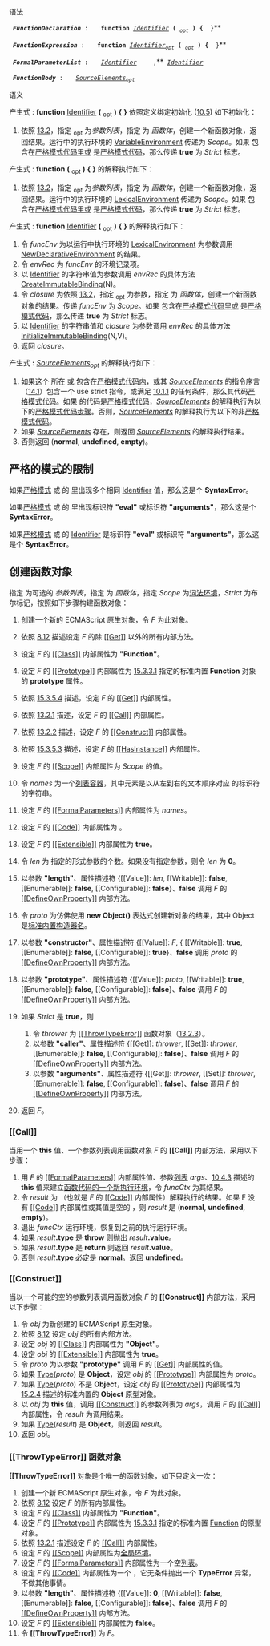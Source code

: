 语法

` `*<b id="FunctionDeclaration">`FunctionDeclaration`</b>*` :`
`   `**`function`**` `*[`Identifier`](ES5/lexical#Identifier "wikilink")*` `**`(`**` `*<sub>`opt`</sub>*` `**`)`**` `**`{`**` `**` `**`}`**

` `*<b id="FunctionExpression">`FunctionExpression`</b>*` :`
`   `**`function`**` `*[`Identifier`](ES5/lexical#Identifier "wikilink")<sub>`opt`</sub>*` `**`(`**` `*<sub>`opt`</sub>*` `**`)`**` `**`{`**` `**` `**`}`**

` `*<b id="FormalParameterList">`FormalParameterList`</b>*` :`
`   `*[`Identifier`](ES5/lexical#Identifier "wikilink")*
`   `**` `**`,`**` `*[`Identifier`](ES5/lexical#Identifier "wikilink")*

` `*<b id="FunctionBody">`FunctionBody`</b>*` :`
`   `*[`SourceElements`](ES5/program#SourceElements "wikilink")<sub>`opt`</sub>*

语义

产生式 : **function** [Identifier](ES5/lexical#Identifier "wikilink") **(** <sub>opt</sub> **)** **{** **}** 依照定义绑定初始化 ([10.5](ES5/execution#declartioin-binding-Instantiation "wikilink")) 如下初始化：

1.  依照 [13.2](#creating-function-objects "wikilink")，指定 <sub>opt</sub> 为<var>参数列表</var>，指定 为 <var>函数体</var>，创建一个新函数对象，返回结果。运行中的执行环境的 [VariableEnvironment](ES5/execution#VariableEnvironment "wikilink") 传递为 <var>Scope</var>。如果 包含在[严格模式代码里或](ES5/execution#strict-mode-code "wikilink") 是[严格模式代码](ES5/execution#strict-mode-code "wikilink")，那么传递 **true** 为 <var>Strict</var> 标志。

产生式 : **function** **(** <sub>opt</sub> **)** **{** **}** 的解释执行如下：

1.  依照 [13.2](#creating-function-objects "wikilink")，指定 <sub>opt</sub> 为<var>参数列表</var>，指定 为 <var>函数体</var>，创建一个新函数对象，返回结果。运行中的执行环境的 [LexicalEnvironment](ES5/execution#LexicalEnvironment "wikilink") 传递为 <var>Scope</var>。如果 包含在[严格模式代码里或](ES5/execution#strict-mode-code "wikilink") 是[严格模式代码](ES5/execution#strict-mode-code "wikilink")，那么传递 **true** 为 <var>Strict</var> 标志。

产生式 : **function** [Identifier](ES5/lexical#Identifier "wikilink") **(** <sub>opt</sub> **)** **{** **}** 的解释执行如下：

1.  令 <var>funcEnv</var> 为以运行中执行环境的 [LexicalEnvironment](ES5/execution#LexicalEnvironment "wikilink") 为参数调用 [NewDeclarativeEnvironment](ES5/execution#NewDeclarativeEnvironment "wikilink") 的结果。
2.  令 <var>envRec</var> 为 <var>funcEnv</var> 的环境记录项。
3.  以 [Identifier](ES5/lexical#Identifier "wikilink") 的字符串值为参数调用 <var>envRec</var> 的具体方法 [CreateImmutableBinding](ES5/execution#CreateImmutableBinding "wikilink")(N)。
4.  令 <var>closure</var> 为依照 [13.2](#creating-function-objects "wikilink")，指定 <sub>opt</sub> 为参数，指定 为 <var>函数体</var>，创建一个新函数对象的结果。传递 <var>funcEnv</var> 为 <var>Scope</var>。如果 包含在[严格模式代码里或](ES5/execution#strict-mode-code "wikilink") 是[严格模式代码](ES5/execution#strict-mode-code "wikilink")，那么传递 **true** 为 <var>Strict</var> 标志。
5.  以 [Identifier](ES5/lexical#Identifier "wikilink") 的字符串值和 <var>closure</var> 为参数调用 <var>envRec</var> 的具体方法 [InitializeImmutableBinding](ES5/execution#InitializeImmutableBinding "wikilink")(N,V)。
6.  返回 <var>closure</var>。

产生式 **:** *[SourceElements](ES5/program#SourceElements "wikilink")<sub>opt</sub>* 的解释执行如下：

1.  如果这个 所在 或 包含在[严格模式代码内](ES5/execution#strict-mode-code "wikilink")，或其 *[SourceElements](ES5/program#SourceElements "wikilink")* 的指令序言（[14.1](ES5/program#directive-prologue "wikilink")）包含一个 use strict 指令，或满足 [10.1.1](ES5/execution#strict-mode-code "wikilink") 的任何条件，那么其代码[严格模式代码](ES5/execution#strict-mode-code "wikilink")。如果 的代码是[严格模式代码](ES5/execution#strict-mode-code "wikilink")，*[SourceElements](ES5/program#SourceElements "wikilink")* 的解释执行为以下的[严格模式代码步骤](ES5/execution#strict-mode-code "wikilink")。否则，*[SourceElements](ES5/program#SourceElements "wikilink")* 的解释执行为以下的非[严格模式代码](ES5/execution#strict-mode-code "wikilink")。
2.  如果 *[SourceElements](ES5/program#SourceElements "wikilink")* 存在，则返回 *[SourceElements](ES5/program#SourceElements "wikilink")* 的解释执行结果。
3.  否则返回 (**normal**, **undefined**, **empty**)。

严格的模式的限制
----------------

如果[严格模式](ES5/execution#strict-mode-code "wikilink") 或 的 里出现多个相同 [Identifier](ES5/lexical#Identifier "wikilink") 值，那么这是个 **SyntaxError**。

如果[严格模式](ES5/execution#strict-mode-code "wikilink") 或 的 里出现标识符 **"eval"** 或标识符 **"arguments"**，那么这是个 **SyntaxError**。

如果[严格模式](ES5/execution#strict-mode-code "wikilink") 或 的 [Identifier](ES5/lexical#Identifier "wikilink") 是标识符 **"eval"** 或标识符 **"arguments"**，那么这是个 **SyntaxError**。

创建函数对象
------------

指定 为可选的 <var>参数列表</var>，指定 为 <var>函数体</var>，指定 <var>Scope</var> 为[词法环境](ES5/execution#lexical-environments "wikilink")，<var>Strict</var> 为布尔标记，按照如下步骤构建函数对象：

1.  创建一个新的 ECMAScript 原生对象，令 <var>F</var> 为此对象。
2.  依照 [8.12](ES5/types#object-internal-methods "wikilink") 描述设定 <var>F</var> 的除 [[[Get]]](ES5/types#Get "wikilink") 以外的所有内部方法。
3.  设定 <var>F</var> 的 [[[Class]]](ES5/types#Class "wikilink") 内部属性为 **"Function"**。
4.  设定 <var>F</var> 的 [[[Prototype]]](ES5/types#Prototype "wikilink") 内部属性为 [15.3.3.1](ES5/builtins#x15.3.3.1 "wikilink") 指定的标准内置 **Function** 对象的 **prototype** 属性。
5.  依照 [15.3.5.4](ES5/builtins#x15.3.5.4 "wikilink") 描述，设定 <var>F</var> 的 [[[Get]]](ES5/types#Get "wikilink") 内部属性。
6.  依照 [13.2.1](#Call-impl "wikilink") 描述，设定 <var>F</var> 的 [[[Call]]](ES5/types#Call "wikilink") 内部属性。
7.  依照 [13.2.2](#Construct-impl "wikilink") 描述，设定 <var>F</var> 的 [[[Construct]]](ES5/types#Construct "wikilink") 内部属性。
8.  依照 [15.3.5.3](ES5/builtins#x15.3.5.3 "wikilink") 描述，设定 <var>F</var> 的 [[[HasInstance]]](ES5/types#HasInstance "wikilink") 内部属性。
9.  设定 <var>F</var> 的 [[[Scope]]](ES5/types#Scope "wikilink") 内部属性为 <var>Scope</var> 的值。
10. 令 <var>names</var> 为一个[列表容器](ES5/types#List "wikilink")，其中元素是以从左到右的文本顺序对应 的标识符的字符串。
11. 设定 <var>F</var> 的 [[[FormalParameters]]](ES5/types#FormalParameters "wikilink") 内部属性为 <var>names</var>。
12. 设定 <var>F</var> 的 [[[Code]]](ES5/types#Code "wikilink") 内部属性为 。
13. 设定 <var>F</var> 的 [[[Extensible]]](ES5/types#Extensible "wikilink") 内部属性为 **true**。
14. 令 <var>len</var> 为 指定的形式参数的个数。如果没有指定参数，则令 <var>len</var> 为 **0**。
15. 以参数 **"length"**、属性描述符 {[[Value]]: <var>len</var>, [[Writable]]: **false**, [[Enumerable]]: **false**, [[Configurable]]: **false**}、**false** 调用 <var>F</var> 的 [[[DefineOwnProperty]]](ES5/types#DefineOwnProperty "wikilink") 内部方法。
16. 令 <var>proto</var> 为仿佛使用 **new Object()** 表达式创建新对象的结果，其中 Object 是[标准内置构造器名](ES5/builtins#object-objects "wikilink")。
17. 以参数 **"constructor"**、属性描述符 {[[Value]]: <var>F</var>, { [[Writable]]: **true**, [[Enumerable]]: **false**, [[Configurable]]: **true**}、**false** 调用 <var>proto</var> 的 [[[DefineOwnProperty]]](ES5/types#DefineOwnProperty "wikilink") 内部方法。
18. 以参数 **"prototype"**、属性描述符 {[[Value]]: <var>proto</var>, [[Writable]]: **true**, [[Enumerable]]: **false**, [[Configurable]]: **false**}、**false** 调用 <var>F</var> 的 [[[DefineOwnProperty]]](ES5/types#DefineOwnProperty "wikilink") 内部方法。
19. 如果 <var>Strict</var> 是 **true**，则
    1.  令 <var>thrower</var> 为 [[[ThrowTypeError]]](#ThrowTypeError "wikilink") 函数对象（[13.2.3](#ThrowTypeError "wikilink")）。
    2.  以参数 **"caller"**、属性描述符 {[[Get]]: <var>thrower</var>, [[Set]]: <var>thrower</var>, [[Enumerable]]: **false**, [[Configurable]]: **false**}、**false** 调用 <var>F</var> 的 [[[DefineOwnProperty]]](ES5/types#DefineOwnProperty "wikilink") 内部方法。
    3.  以参数 **"arguments"**、属性描述符 {[[Get]]: <var>thrower</var>, [[Set]]: <var>thrower</var>, [[Enumerable]]: **false**, [[Configurable]]: **false**}、**false** 调用 <var>F</var> 的 [[[DefineOwnProperty]]](ES5/types#DefineOwnProperty "wikilink") 内部方法。

20. 返回 <var>F</var>。

### [[Call]]

当用一个 **this** 值、一个参数列表调用函数对象 <var>F</var> 的 <b>[[Call]]</b> 内部方法，采用以下步骤：

1.  用 <var>F</var> 的 [[[FormalParameters]]](ES5/types#FormalParameters "wikilink") 内部属性值、参数[列表](ES5/types#List "wikilink") <var>args</var>、[10.4.3](ES5/execution#entering-function-code "wikilink") 描述的 **this** 值来建立[函数代码的一个新执行环境](ES5/execution#function-code "wikilink")，令 <var>funcCtx</var> 为其结果。
2.  令 <var>result</var> 为 （也就是 <var>F</var> 的 [[[Code]]](ES5/types#Code "wikilink") 内部属性）解释执行的结果。如果 F 没有 [[[Code]]](ES5/types#Code "wikilink") 内部属性或其值是空的 ，则 <var>result</var> 是 (**normal**, **undefined**, **empty**)。
3.  退出 <var>funcCtx</var> 运行环境，恢复到之前的执行运行环境。
4.  如果 <var>result</var>**.type** 是 **throw** 则抛出 <var>result</var>**.value**。
5.  如果 <var>result</var>**.type** 是 **return** 则返回 <var>result</var>**.value**。
6.  否则 <var>result</var>**.type** 必定是 **normal**。返回 **undefined**。

### [[Construct]]

当以一个可能的空的参数列表调用函数对象 <var>F</var> 的 <b>[[Construct]]</b> 内部方法，采用以下步骤：

1.  令 <var>obj</var> 为新创建的 ECMAScript 原生对象。
2.  依照 [8.12](ES5/types#object-internal-methods "wikilink") 设定 <var>obj</var> 的所有内部方法。
3.  设定 <var>obj</var> 的 [[[Class]]](ES5/types#Class "wikilink") 内部属性为 **"Object"**。
4.  设定 <var>obj</var> 的 [[[Extensible]]](ES5/types#Extensible "wikilink") 内部属性为 **true**。
5.  令 <var>proto</var> 为以参数 **"prototype"** 调用 <var>F</var> 的 [[[Get]]](ES5/types#Get "wikilink") 内部属性的值。
6.  如果 [Type](ES5/types#Type "wikilink")(<var>proto</var>) 是 **Object**，设定 <var>obj</var> 的 [[[Prototype]]](ES5/types#Prototype "wikilink") 内部属性为 <var>proto</var>。
7.  如果 [Type](ES5/types#Type "wikilink")(<var>proto</var>) 不是 **Object**，设定 <var>obj</var> 的 [[[Prototype]]](ES5/types#Prototype "wikilink") 内部属性为 [15.2.4](ES5/builtins#x15.2.4 "wikilink") 描述的标准内置的 **Object** 原型对象。
8.  以 <var>obj</var> 为 **this** 值，调用 [[[Construct]]](ES5/types#Construct "wikilink") 的参数列表为 <var>args</var>，调用 <var>F</var> 的 [[[Call]]](ES5/types#Call "wikilink") 内部属性，令 <var>result</var> 为调用结果。
9.  如果 [Type](ES5/types#Type "wikilink")(<var>result</var>) 是 **Object**，则返回 <var>result</var>。
10. 返回 <var>obj</var>。

### [[ThrowTypeError]] 函数对象

**[[ThrowTypeError]]** 对象是个唯一的函数对象，如下只定义一次：

1.  创建一个新 ECMAScript 原生对象，令 <var>F</var> 为此对象。
2.  依照 [8.12](ES5/types#object-internal-methods "wikilink") 设定 <var>F</var> 的所有内部属性。
3.  设定 <var>F</var> 的 [[[Class]]](ES5/types#Class "wikilink") 内部属性为 **"Function"**。
4.  设定 <var>F</var> 的 [[[Prototype]]](ES5/types#Prototype "wikilink") 内部属性为 [15.3.3.1](ES5/builtins#x15.3.3.1 "wikilink") 指定的标准内置 [Function](ES5/builtins#x15.3.3.1 "wikilink") 的原型对象。
5.  依照 [13.2.1](#Call-impl "wikilink") 描述设定 <var>F</var> 的 [[[Call]]](ES5/types#Call "wikilink") 内部属性。
6.  设定 <var>F</var> 的 [[[Scope]]](ES5/types#Scope "wikilink") 内部属性为[全局环境](ES5/execution#the-global-environment "wikilink")。
7.  设定 <var>F</var> 的 [[[FormalParameters]]](ES5/types#FormalParameters "wikilink") 内部属性为一个空[列表](ES5/types#List "wikilink")。
8.  设定 <var>F</var> 的 [[[Code]]](ES5/types#Code "wikilink") 内部属性为一个 ，它无条件抛出一个 **TypeError** 异常，不做其他事情。
9.  以参数 **"length"**、属性描述符 {[[Value]]: **0**, [[Writable]]: **false**, [[Enumerable]]: **false**, [[Configurable]]: **false**}、**false** 调用 <var>F</var> 的 [[[DefineOwnProperty]]](ES5/types#DefineOwnProperty "wikilink") 内部方法。
10. 设定 <var>F</var> 的 [[[Extensible]]](ES5/types "wikilink") 内部属性为 **false**。
11. 令 **[[ThrowTypeError]]** 为 <var>F</var>。

